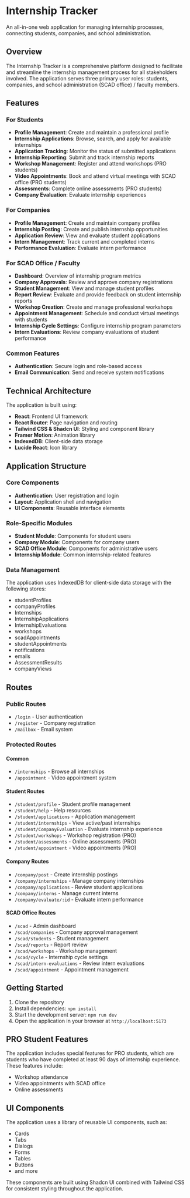 # Internship Tracker

An all-in-one web application for managing internship processes, connecting students, companies, and school administration.

## Overview

The Internship Tracker is a comprehensive platform designed to facilitate and streamline the internship management process for all stakeholders involved. The application serves three primary user roles: students, companies, and school administration (SCAD office) / faculty members.

## Features

### For Students

- **Profile Management**: Create and maintain a professional profile
- **Internship Applications**: Browse, search, and apply for available internships
- **Application Tracking**: Monitor the status of submitted applications
- **Internship Reporting**: Submit and track internship reports
- **Workshop Management**: Register and attend workshops (PRO students)
- **Video Appointments**: Book and attend virtual meetings with SCAD office (PRO students)
- **Assessments**: Complete online assessments (PRO students)
- **Company Evaluation**: Evaluate internship experiences

### For Companies

- **Profile Management**: Create and maintain company profiles
- **Internship Posting**: Create and publish internship opportunities
- **Application Review**: View and evaluate student applications
- **Intern Management**: Track current and completed interns
- **Performance Evaluation**: Evaluate intern performance

### For SCAD Office / Faculty

- **Dashboard**: Overview of internship program metrics
- **Company Approvals**: Review and approve company registrations
- **Student Management**: View and manage student profiles
- **Report Review**: Evaluate and provide feedback on student internship reports
- **Workshop Creation**: Create and manage professional workshops
- **Appointment Management**: Schedule and conduct virtual meetings with students
- **Internship Cycle Settings**: Configure internship program parameters
- **Intern Evaluations**: Review company evaluations of student performance

### Common Features

- **Authentication**: Secure login and role-based access
- **Email Communication**: Send and receive system notifications

## Technical Architecture

The application is built using:

- **React**: Frontend UI framework
- **React Router**: Page navigation and routing
- **Tailwind CSS & Shadcn UI**: Styling and component library
- **Framer Motion**: Animation library
- **IndexedDB**: Client-side data storage
- **Lucide React**: Icon library

## Application Structure

### Core Components

- **Authentication**: User registration and login
- **Layout**: Application shell and navigation
- **UI Components**: Reusable interface elements

### Role-Specific Modules

- **Student Module**: Components for student users
- **Company Module**: Components for company users
- **SCAD Office Module**: Components for administrative users
- **Internship Module**: Common internship-related features

### Data Management

The application uses IndexedDB for client-side data storage with the following stores:

- studentProfiles
- companyProfiles
- Internships
- InternshipApplications
- InternshipEvaluations
- workshops
- scadAppointments
- studentAppointments
- notifications
- emails
- AssessmentResults
- companyViews

## Routes

### Public Routes

- `/login` - User authentication
- `/register` - Company registration
- `/mailbox` - Email system

### Protected Routes

#### Common

- `/internships` - Browse all internships
- `/appointment` - Video appointment system

#### Student Routes

- `/student/profile` - Student profile management
- `/student/help` - Help resources
- `/student/applications` - Application management
- `/student/internships` - View active/past internships
- `/student/CompanyEvaluation` - Evaluate internship experience
- `/student/workshops` - Workshop registration (PRO)
- `/student/assessments` - Online assessments (PRO)
- `/student/appointment` - Video appointments (PRO)

#### Company Routes

- `/company/post` - Create internship postings
- `/company/internships` - Manage company internships
- `/company/applications` - Review student applications
- `/company/interns` - Manage current interns
- `/company/evaluate/:id` - Evaluate intern performance

#### SCAD Office Routes

- `/scad` - Admin dashboard
- `/scad/companies` - Company approval management
- `/scad/students` - Student management
- `/scad/reports` - Report review
- `/scad/workshops` - Workshop management
- `/scad/cycle` - Internship cycle settings
- `/scad/intern-evaluations` - Review intern evaluations
- `/scad/appointment` - Appointment management

## Getting Started

1. Clone the repository
2. Install dependencies: `npm install`
3. Start the development server: `npm run dev`
4. Open the application in your browser at `http://localhost:5173`

## PRO Student Features

The application includes special features for PRO students, which are students who have completed at least 90 days of internship experience. These features include:

- Workshop attendance
- Video appointments with SCAD office
- Online assessments

## UI Components

The application uses a library of reusable UI components, such as:

- Cards
- Tabs
- Dialogs
- Forms
- Tables
- Buttons
- and more

These components are built using Shadcn UI combined with Tailwind CSS for consistent styling throughout the application.
